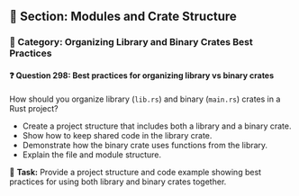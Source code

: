 ## 📘 Section: Modules and Crate Structure  
### 🔹 Category: Organizing Library and Binary Crates Best Practices  
#### ❓ Question 298: Best practices for organizing library vs binary crates

How should you organize library (`lib.rs`) and binary (`main.rs`) crates in a Rust project?

- Create a project structure that includes both a library and a binary crate.
- Show how to keep shared code in the library crate.
- Demonstrate how the binary crate uses functions from the library.
- Explain the file and module structure.

🔧 **Task:** Provide a project structure and code example showing best practices for using both library and binary crates together.
